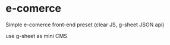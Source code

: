 # e-comerce

Simple e-comerce front-end preset (clear JS, g-sheet JSON api)

use g-sheet as mini CMS
